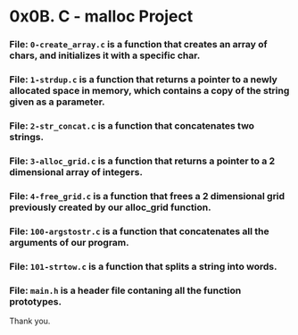 # 0x0B. C - malloc Project

### File: `0-create_array.c` is a function that creates an array of chars, and initializes it with a specific char.

### File: `1-strdup.c` is a function that returns a pointer to a newly allocated space in memory, which contains a copy of the string given as a parameter.

### File: `2-str_concat.c` is a function that concatenates two strings.

### File: `3-alloc_grid.c` is a function that returns a pointer to a 2 dimensional array of integers.

### File: `4-free_grid.c` is a function that frees a 2 dimensional grid previously created by our alloc_grid function.

### File: `100-argstostr.c` is a function that concatenates all the arguments of our program.

### File: `101-strtow.c` is a function that splits a string into words.

### File: `main.h` is a header file contaning all the function prototypes.

Thank you.
